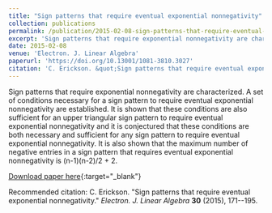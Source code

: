 ```yaml
---
title: "Sign patterns that require eventual exponential nonnegativity"
collection: publications
permalink: /publication/2015-02-08-sign-patterns-that-require-eventual-exponential-nonnegativity
excerpt: 'Sign patterns that require exponential nonnegativity are characterized. A set of conditions necessary for a sign pattern to require eventual exponential nonnegativity are established. It is shown that these conditions are also sufficient for an upper triangular sign pattern to require eventual exponential nonnegativity and it is conjectured that these conditions are both necessary and sufficient for any sign pattern to require eventual exponential nonnegativity. It is also shown that the maximum number of negative entries in a sign pattern that requires eventual exponential nonnegativity is (n-1)(n-2)/2 + 2.'
date: 2015-02-08
venue: 'Electron. J. Linear Algebra'
paperurl: 'https://doi.org/10.13001/1081-3810.3027'
citation: 'C. Erickson. &quot;Sign patterns that require eventual exponential nonnegativity.&quot; <i>Electron. J. Linear Algebra</i> <b>30</b> (2015), 171--195.'
---
```

Sign patterns that require exponential nonnegativity are characterized. A set of conditions necessary for a sign pattern to require eventual exponential nonnegativity are established. It is shown that these conditions are also sufficient for an upper triangular sign pattern to require eventual exponential nonnegativity and it is conjectured that these conditions are both necessary and sufficient for any sign pattern to require eventual exponential nonnegativity. It is also shown that the maximum number of negative entries in a sign pattern that requires eventual exponential nonnegativity is (n-1)(n-2)/2 + 2.

[Download paper here](https://doi.org/10.13001/1081-3810.3027){:target="_blank"}

Recommended citation: C. Erickson. "Sign patterns that require eventual exponential nonnegativity." <i>Electron. J. Linear Algebra</i> <b>30</b> (2015), 171--195.
